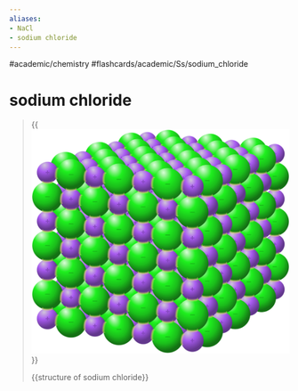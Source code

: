 ```yaml
---
aliases:
- NaCl
- sodium chloride
---
```


#academic/chemistry #flashcards/academic/Ss/sodium_chloride

# sodium chloride

> {{![structure of sodium chloride](../attachments/NaCl%20bonds.svg)}}
>
> {{structure of sodium chloride}}
